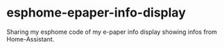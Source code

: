 # esphome-epaper-info-display

Sharing my esphome code of my e-paper info display showing infos from Home-Assistant.
